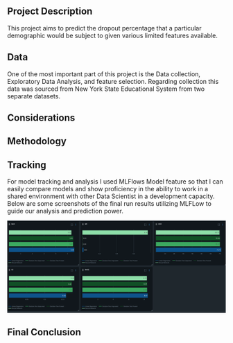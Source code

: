 ## Project Description
This project aims to predict the dropout percentage that a particular demographic would be subject to given various limited features available.

## Data
One of the most important part of this project is the Data collection, Exploratory Data Analysis, and feature selection. Regarding collection this data was sourced from New York State Educational System from two separate datasets.

## Considerations

## Methodology

## Tracking
For model tracking and analysis I used MLFlows Model feature so that I can easily compare models and show proficiency in the ability to work in a shared environment with other Data Scientist in a development capacity. Below are some screenshots of the final run results utilizing MLFLow to guide our analysis and prediction power. 

![alt text](assets/mlflow_graphs.png)

## Final Conclusion